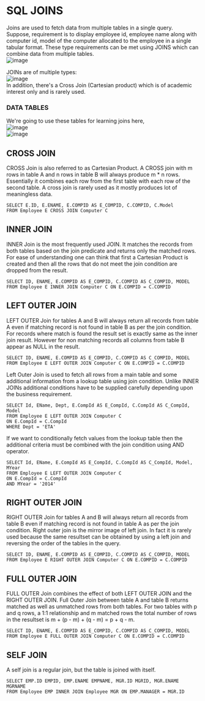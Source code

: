 # SQL JOINS  
Joins are used to fetch data from multiple tables in a single query.  
Suppose, requirement is to display employee id, employee name along with computer id, model of the computer allocated to the employee in a single tabular format. These type requirements can be met using JOINS which can combine data from multiple tables.  
![image](https://github.com/Vikasgupta29/SQL/assets/92180754/d5471ab4-26f2-4b97-8027-5d0a6e83533e)

 JOINs are of multiple types:  
 ![image](https://github.com/Vikasgupta29/SQL/assets/92180754/10b38046-0fd1-4388-a6de-ce51d490fa5f)  
In addition, there's a Cross Join (Cartesian product) which is of academic interest only and is rarely used.  

### DATA TABLES  
We're going to use these tables for learning joins here,  
![image](https://github.com/Vikasgupta29/SQL/assets/92180754/39ba3744-c10e-49f1-a6c3-72f4e15c184c)    
![image](https://github.com/Vikasgupta29/SQL/assets/92180754/672412eb-59b4-4ceb-a45c-5a9a92f1e707)  

## CROSS JOIN  
CROSS Join is also referred to as Cartesian Product. A CROSS join with m rows in table A and n rows in table B will always produce m * n rows. Essentially it combines each row from the first table with each row of the second table. A cross join is rarely used as it mostly produces lot of meaningless data.  
```
SELECT E.ID, E.ENAME, E.COMPID AS E_COMPID, C.COMPID, C.Model
FROM Employee E CROSS JOIN Computer C
```

## INNER JOIN  
INNER Join is the most frequently used JOIN. It matches the records from both tables based on the join predicate and returns only the matched rows. For ease of understanding one can think that first a Cartesian Product is created and then all the rows that do not meet the join condition are dropped from the result.  
```
SELECT ID, ENAME, E.COMPID AS E_COMPID, C.COMPID AS C_COMPID, MODEL 
FROM Employee E INNER JOIN Computer C ON E.COMPID = C.COMPID
```

## LEFT OUTER JOIN  
LEFT OUTER Join for tables A and B will always return all records from table A even if matching record is not found in table B as per the join condition. For records where match is found the result set is exactly same as the inner join result. However for non matching records all columns from table B appear as NULL in the result.  
```
SELECT ID, ENAME, E.COMPID AS E_COMPID, C.COMPID AS C_COMPID, MODEL
FROM Employee E LEFT OUTER JOIN Computer C ON E.COMPID = C.COMPID
```  
Left Outer Join is used to fetch all rows from a main table and some additional information from a lookup table using join condition. Unlike INNER JOINs additional conditions have to be supplied carefully depending upon the business requirement.  
```
SELECT Id, EName, Dept, E.CompId AS E_CompId, C.CompId AS C_CompId, Model
FROM Employee E LEFT OUTER JOIN Computer C
ON E.CompId = C.CompId
WHERE Dept = 'ETA'
```  
If we want to conditionally fetch values from the lookup table then the additional criteria must be combined with the join condition using AND operator.  
```
SELECT Id, EName, E.CompId AS E_CompId, C.CompId AS C_CompId, Model, MYear
FROM Employee E LEFT OUTER JOIN Computer C
ON E.CompId = C.CompId
AND MYear = '2014'
```  

## RIGHT OUTER JOIN  
RIGHT OUTER Join for tables A and B will always return all records from table B even if matching record is not found in table A as per the join condition. Right outer join is the mirror image of left join. In fact it is rarely used because the same resultset can be obtained by using a left join and reversing the order of the tables in the query.  
```
SELECT ID, ENAME, E.COMPID AS E_COMPID, C.COMPID AS C_COMPID, MODEL 
FROM Employee E RIGHT OUTER JOIN Computer C ON E.COMPID = C.COMPID
```

## FULL OUTER JOIN
FULL OUTER Join combines the effect of both LEFT OUTER JOIN and the RIGHT OUTER JOIN. Full Outer Join between table A and table B returns matched as well as unmatched rows from both tables. For two tables with p and q rows, a 1:1 relationship and m matched rows the total number of rows in the resultset is m + (p - m) + (q - m) = p + q - m.  
```
SELECT ID, ENAME, E.COMPID AS E_COMPID, C.COMPID AS C_COMPID, MODEL
FROM Employee E FULL OUTER JOIN Computer C ON E.COMPID = C.COMPID
```

## SELF JOIN  
A self join is a regular join, but the table is joined with itself.  
```
SELECT EMP.ID EMPID, EMP.ENAME EMPNAME, MGR.ID MGRID, MGR.ENAME MGRNAME 
FROM Employee EMP INNER JOIN Employee MGR ON EMP.MANAGER = MGR.ID
```

